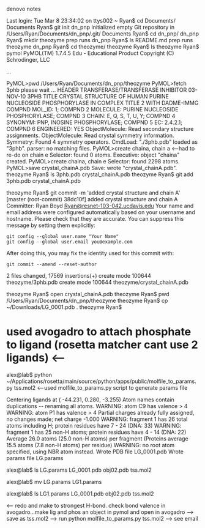 denovo notes



Last login: Tue Mar  8 23:34:02 on ttys002
~ Ryan$ cd Documents/
Documents Ryan$ git init dn_pnp
Initialized empty Git repository in /Users/Ryan/Documents/dn_pnp/.git/
Documents Ryan$ cd dn_pnp/
dn_pnp Ryan$ mkdir theozyme prep runs
dn_pnp Ryan$ ls
README.md	prep		runs		theozyme
dn_pnp Ryan$ cd theozyme/
theozyme Ryan$ ls
theozyme Ryan$ pymol
 PyMOL(TM) 1.7.4.5 Edu - Educational Product
 Copyright (C) Schrodinger, LLC

... 

PyMOL>pwd
/Users/Ryan/Documents/dn_pnp/theozyme
PyMOL>fetch 3phb
 please wait ...
HEADER    TRANSFERASE/TRANSFERASE INHIBITOR       03-NOV-10   3PHB
TITLE     CRYSTAL STRUCTURE OF HUMAN PURINE NUCLEOSIDE PHOSPHORYLASE IN COMPLEX
TITLE    2 WITH DADME-IMMG
COMPND    MOL_ID: 1;
COMPND   2 MOLECULE: PURINE NUCLEOSIDE PHOSPHORYLASE;
COMPND   3 CHAIN: E, Q, S, T, U, Y;
COMPND   4 SYNONYM: PNP, INOSINE PHOSPHORYLASE;
COMPND   5 EC: 2.4.2.1;
COMPND   6 ENGINEERED: YES
 ObjectMolecule: Read secondary structure assignments.
 ObjectMolecule: Read crystal symmetry information.
 Symmetry: Found 4 symmetry operators.
 CmdLoad: "./3phb.pdb" loaded as "3phb".
 parser: no matching files.
PyMOL>create chaina, chain a  <--had to re-do on chain e
 Selector: found 0 atoms.
 Executive: object "chaina" created.
PyMOL>create chaina, chain e
 Selector: found 2298 atoms.
PyMOL>save crystal_chainA.pdb
 Save: wrote "crystal_chainA.pdb".
theozyme Ryan$ ls
3phb.pdb		crystal_chainA.pdb
theozyme Ryan$ git add 3phb.pdb crystal_chainA.pdb 

theozyme Ryan$ git commit -m 'added crystal structure and chain A'
[master (root-commit) 38dc10f] added crystal structure and chain A
 Committer: Ryan Boyd <Ryan@resnet-103-042.ucdavis.edu>
Your name and email address were configured automatically based
on your username and hostname. Please check that they are accurate.
You can suppress this message by setting them explicitly:

    git config --global user.name "Your Name"
    git config --global user.email you@example.com

After doing this, you may fix the identity used for this commit with:

    git commit --amend --reset-author

 2 files changed, 17569 insertions(+)
 create mode 100644 theozyme/3phb.pdb
 create mode 100644 theozyme/crystal_chainA.pdb

theozyme Ryan$ open crystal_chainA.pdb 
theozyme Ryan$ pwd
/Users/Ryan/Documents/dn_pnp/theozyme
theozyme Ryan$ cp ~/Downloads/LG_0001.pdb .
theozyme Ryan$ 

# used avogadro to attach phosphate to ligand (rosetta matcher cant use 2 ligands) <--

alex@lab$ python ~/Applications/rosetta/main/source/python/apps/public/molfile_to_params.py tss.mol2  <--used molfile_to_params.py script to generate params file

Centering ligands at ( -44.231,    0.280,   -3.255)
Atom names contain duplications -- renaming all atoms.
WARNING:  atom  C9  has valence > 4
WARNING:  atom  P1  has valence > 4
Partial charges already fully assigned, no changes made; net charge -1.000
WARNING: fragment 1 has 26 total atoms including H; protein residues have 7 - 24 (DNA: 33)
WARNING: fragment 1 has 25 non-H atoms; protein residues have 4 - 14 (DNA: 22)
Average 26.0 atoms (25.0 non-H atoms) per fragment
(Proteins average 15.5 atoms (7.8 non-H atoms) per residue)
WARNING:  no root atom specified, using NBR atom instead.
Wrote PDB file LG_0001.pdb
Wrote params file LG.params

alex@lab$ ls
LG.params       LG_0001.pdb     obj02.pdb       tss.mol2

alex@lab$ mv LG.params LG1.params

alex@lab$ ls
LG1.params      LG_0001.pdb     obj02.pdb       tss.mol2




 <-- redo and make to strongest H-bond. check bond valence in avogadro...make lig and phos an object in pymol and open in avogadro --> save as tss.mol2 --> run python molfile_to_params.py tss.mol2 --> see email